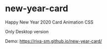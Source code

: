 # new-year-card

Happy New Year 2020 Card Animation CSS 

Only Desktop version

Demo:  https://riva-sm.github.io/new-year-card/

